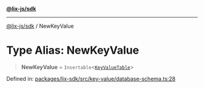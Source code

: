 [**@lix-js/sdk**](../README.md)

***

[@lix-js/sdk](../globals.md) / NewKeyValue

# Type Alias: NewKeyValue

> **NewKeyValue** = `Insertable`\<[`KeyValueTable`](KeyValueTable.md)\>

Defined in: [packages/lix-sdk/src/key-value/database-schema.ts:28](https://github.com/opral/monorepo/blob/e988989a407211f6aa9551fb06720fedf7059729/packages/lix-sdk/src/key-value/database-schema.ts#L28)
